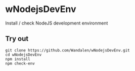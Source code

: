 # wNodejsDevEnv
Install / check NodeJS development environment

## Try out

```
git clone https://github.com/Wandalen/wNodejsDevEnv.git
cd wNodejsDevEnv
npm install
npm check-env
```
